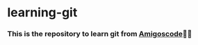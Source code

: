 # learning-git

### This is the repository to learn git from [Amigoscode](https://amigoscode.com/courses/git-github)👨‍💻
